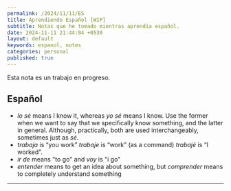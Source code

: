 ```yaml
---
permalink: /2024/11/11/ES
title: Aprendiendo Español [WIP]
subtitle: Notas que he tomado mientras aprendía español.
date: 2024-11-11 21:44:04 +0530
layout: default
keywords: espanol, notes
categories: personal
published: true
---
```


Esta nota es un trabajo en progreso.

## Español

- *lo sé* means I know it, whereas *yo sé* means I know. Use the former when we want to say that we specifically know something, and the latter in general. Although, practically, both are used interchangeably, sometimes just as *sé*.
- *trabaja* is “you work” *trabaje* is “work” (as a command) *trabajé* is “I worked”.
- _ir de_ means "to go" and _voy_ is "i go"
- _entender_ means to get an idea about something, but _comprender_ means to completely understand something

---
